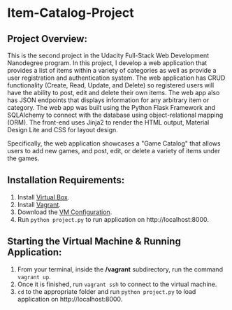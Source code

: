 # Item-Catalog-Project
## Project Overview:
This is the second project in the Udacity Full-Stack Web Development Nanodegree program. In this project, I develop a web application that provides a list of items within a variety of categories as well as provide a user registration and authentication system. The web application has CRUD functionality (Create, Read, Update, and Delete) so registered users will have the ability to post, edit and delete their own items. The web app also has JSON endpoints that displays information for any arbitrary item or category.
The web app was built using the Python Flask Framework and SQLAlchemy to connect with the database using object-relational mapping (ORM). The front-end uses Jinja2 to render the HTML output, Material Design Lite and CSS for layout design.

Specifically, the web application showcases a "Game Catalog" that allows users to add new games, and post, edit, or delete a variety of items under the games.

## Installation Requirements:
1. Install [Virtual Box](https://www.virtualbox.org/).
2. Install [Vagrant](https://www.vagrantup.com/downloads.html).
3. Download the [VM Configuration](https://github.com/udacity/fullstack-nanodegree-vm).
4. Run `python project.py` to run application on http://localhost:8000.

## Starting the Virtual Machine & Running Application:
1. From your terminal, inside the **/vagrant** subdirectory, run the command `vagrant up`.
2. Once it is finished, run `vagrant ssh` to connect to the virtual machine.
3. `cd` to the appropriate folder and run `python project.py` to load application on http://localhost:8000.
